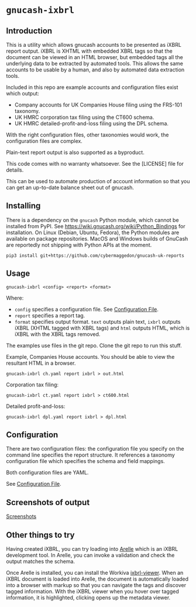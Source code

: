 
# `gnucash-ixbrl`

## Introduction

This is a utility which allows gnucash accounts to be presented as iXBRL
report output.  iXBRL is XHTML with embedded XBRL tags so that the document
can be viewed in an HTML browser, but embedded tags all the underlying data to
be extracted by automated tools.  This allows the same accounts to be usable
by a human, and also by automated data extraction tools.

Included in this repo are example accounts and configuration files exist
which output:
- Company accounts for UK Companies House filing using the FRS-101 taxonomy.
- UK HMRC corporation tax filing using the CT600 schema.
- UK HMRC detailed-profit-and-loss filing using the DPL schema.

With the right configuration files, other taxonomies would work, the
configuration files are complex.

Plain-text report output is also supported as a byproduct.

This code comes with no warranty whatsoever.  See the [LICENSE] file for
details.

This can be used to automate production of account information so that you
can get an up-to-date balance sheet out of gnucash.  

## Installing

There is a dependency on the `gnucash` Python module, which cannot be installed
from PyPI.  See <https://wiki.gnucash.org/wiki/Python_Bindings> for
installation.  On Linux (Debian, Ubuntu, Fedora), the Python modules are
available on package repositories.  MacOS and Windows builds of GnuCash are
reportedly not shipping with Python APIs at the moment.

```
pip3 install git+https://github.com/cybermaggedon/gnucash-uk-reports
```

## Usage

```
gnucash-ixbrl <config> <report> <format>
```

Where:
- `config` specifies a configuration file.  See
  [Configuration File](docs/config.md).
- `report` specifies a report tag.
- `format` specifies output format.  `text` outputs plain text, `ixbrl`
  outputs iXBRL (XHTML tagged with XBRL tags) and `html` outputs HTML, which
  is iXBRL with the XBRL tags removed.

The examples use files in the git repo.  Clone the git repo to run this
stuff.

Example, Companies House accounts. You should be able to view the resultant
HTML in a browser.


```
gnucash-ixbrl ch.yaml report ixbrl > out.html
```

Corporation tax filing:

```
gnucash-ixbrl ct.yaml report ixbrl > ct600.html
```

Detailed profit-and-loss:

```
gnucash-ixbrl dpl.yaml report ixbrl > dpl.html
```

## Configuration

There are two configuration files: the configuration file you specify
on the command line specifies the report structure.  It references a
taxonomy configuration file which specifies the schema and field mappings.

Both configuration files are YAML.

See [Configuration File](docs/config.md).

## Screenshots of output

[Screenshots](docs/screenshots.md)

## Other things to try

Having created iXBRL, you can try loading into
[Arelle](https://arelle.org/arelle/) which is an iXBRL development tool.
In Arelle, you can invoke a validation and check the output matches the
schema.

Once Arelle is installed, you can install the Workiva
[ixbrl-viewer](https://github.com/Workiva/ixbrl-viewer).  When an iXBRL
document is loaded into Arelle, the document is automatically loaded into
a browser with markup so that you can navigate the tags and discover tagged
information.  With the iXBRL viewer when you hover over tagged information,
it is highlighted, clicking opens up the metadata viewer.

